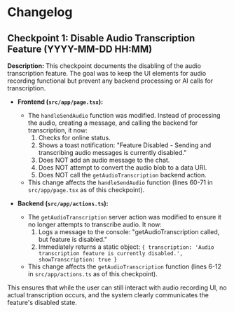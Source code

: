 # Changelog

## Checkpoint 1: Disable Audio Transcription Feature (YYYY-MM-DD HH:MM)

**Description:**
This checkpoint documents the disabling of the audio transcription feature. The goal was to keep the UI elements for audio recording functional but prevent any backend processing or AI calls for transcription.

- **Frontend (`src/app/page.tsx`):**
    - The `handleSendAudio` function was modified. Instead of processing the audio, creating a message, and calling the backend for transcription, it now:
        1. Checks for online status.
        2. Shows a toast notification: "Feature Disabled - Sending and transcribing audio messages is currently disabled."
        3. Does NOT add an audio message to the chat.
        4. Does NOT attempt to convert the audio blob to a data URI.
        5. Does NOT call the `getAudioTranscription` backend action.
    - This change affects the `handleSendAudio` function (lines 60-71 in `src/app/page.tsx` as of this checkpoint).

- **Backend (`src/app/actions.ts`):**
    - The `getAudioTranscription` server action was modified to ensure it no longer attempts to transcribe audio. It now:
        1. Logs a message to the console: "getAudioTranscription called, but feature is disabled."
        2. Immediately returns a static object:
           `{ transcription: 'Audio transcription feature is currently disabled.', showTranscription: true }`
    - This change affects the `getAudioTranscription` function (lines 6-12 in `src/app/actions.ts` as of this checkpoint).

This ensures that while the user can still interact with audio recording UI, no actual transcription occurs, and the system clearly communicates the feature's disabled state.
